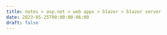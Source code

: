 ```yaml
---
title: notes > asp.net > web apps > blazor > blazor server
date: 2023-05-25T00:00:00-06:00
draft: false
---
```


